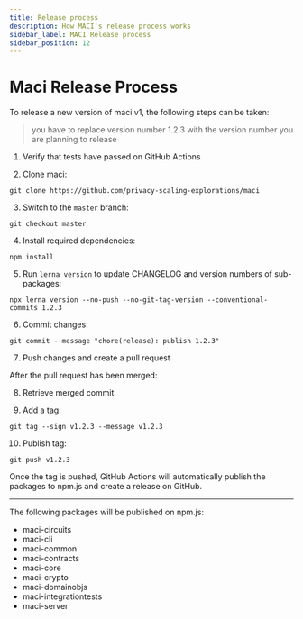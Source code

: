```yaml
---
title: Release process
description: How MACI's release process works
sidebar_label: MACI Release process
sidebar_position: 12
---
```


# Maci Release Process

To release a new version of maci v1, the following steps can be taken:

> you have to replace version number 1.2.3 with the version number you are planning to release

1. Verify that tests have passed on GitHub Actions

2. Clone maci:

```
git clone https://github.com/privacy-scaling-explorations/maci
```

3. Switch to the `master` branch:

```
git checkout master
```

4. Install required dependencies:

```
npm install
```

5. Run `lerna version` to update CHANGELOG and version numbers of sub-packages:

```
npx lerna version --no-push --no-git-tag-version --conventional-commits 1.2.3
```

6. Commit changes:

```
git commit --message "chore(release): publish 1.2.3"
```

7. Push changes and create a pull request

After the pull request has been merged:


8. Retrieve merged commit

9. Add a tag:

```
git tag --sign v1.2.3 --message v1.2.3
```

10. Publish tag:

```
git push v1.2.3
```

Once the tag is pushed, GitHub Actions will automatically publish the packages to npm.js and create a release on GitHub.

---

The following packages will be published on npm.js:

* maci-circuits
* maci-cli
* maci-common
* maci-contracts
* maci-core
* maci-crypto
* maci-domainobjs
* maci-integrationtests
* maci-server